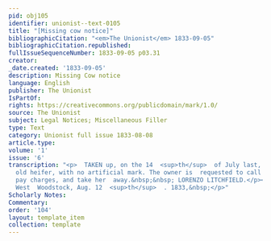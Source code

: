 ```yaml
---
pid: obj105
identifier: unionist--text-0105
title: "[Missing cow notice]"
bibliographicCitation: "<em>The Unionist</em> 1833-09-05"
bibliographicCitation.republished: 
fullIssueSequenceNumber: 1833-09-05 p03.31
creator: 
_date.created: '1833-09-05'
description: Missing Cow notice
language: English
publisher: The Unionist
IsPartOf: 
rights: https://creativecommons.org/publicdomain/mark/1.0/
source: The Unionist
subject: Legal Notices; Miscellaneous Filler
type: Text
category: Unionist full issue 1833-08-08
article.type: 
volume: '1'
issue: '6'
transcription: "<p>  TAKEN up, on the 14  <sup>th</sup>  of July last, a red one year
  old heifer, with no artificial mark. The owner is  requested to call and prove property,
  pay charges, and take her  away.&nbsp;&nbsp; LORENZO LITCHFIELD.</p><p>  &nbsp;&nbsp;&nbsp;&nbsp;&nbsp;&nbsp;&nbsp;&nbsp;&nbsp;&nbsp;&nbsp;
  West  Woodstock, Aug. 12  <sup>th</sup>  . 1833,&nbsp;</p>"
Scholarly Notes: 
Commentary: 
order: '104'
layout: template_item
collection: template
---
```


